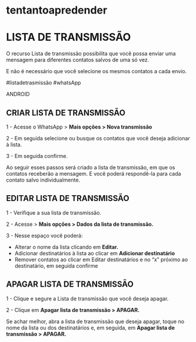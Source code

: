 # tentantoapredender
# LISTA DE TRANSMISSÃO

O recurso Lista de transmissão possibilita que você possa enviar uma mensagem para diferentes contatos salvos de uma só vez. 

E não é necessário que você selecione os mesmos contatos a cada envio.

#listadetrasmissão #whatsApp

ANDROID

## CRIAR LISTA DE TRANSMISSÃO

1 - Acesse o WhatsApp > **Mais opções > Nova transmissão**

[](http://s2.glbimg.com/5dTuzYT0UGxvL8POpS9rJFAeDrU=/0x0:695x616/695x616/s.glbimg.com/po/tt2/f/original/2015/09/14/3.png)

2 - Em seguida selecione ou busque os contatos que você deseja adicionar à
lista.

3 - Em seguida confirme.

Ao seguir esses passos será criado a lista de transmissão, em que os contatos
receberão a mensagem. E você poderá respondê-la para cada contato salvo
individualmente.

## EDITAR LISTA DE TRANSMISSÃO

1 - Verifique a sua lista de transmissão.

2 - Acesse > **Mais opções > Dados da lista de transmissão.**

3 - Nesse espaço você poderá:
- Alterar o nome da lista clicando em **Editar.**
- Adicionar destinatários à lista ao clicar em **Adicionar destinatário**
- Remover contatos ao clicar em Editar destinatários e no “x” próximo ao
destinatário, em seguida confirme

## APAGAR LISTA DE TRANSMISSÃO

1 - Clique e segure a Lista de transmissão que você deseja apagar.

2 - Clique em **Apagar lista de transmissão > APAGAR.**

Se achar melhor, abra a lista de transmissão que deseja apagar, toque no nome
da lista ou dos destinatários e, em seguida, em **Apagar lista de transmissão >
APAGAR.**
